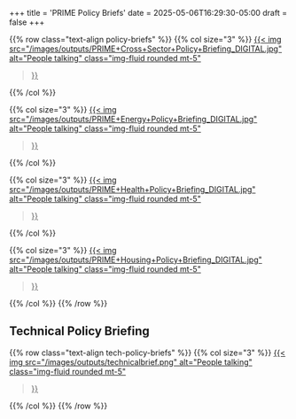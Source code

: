 +++
title = 'PRIME Policy Briefs'
date = 2025-05-06T16:29:30-05:00
draft = false
+++

{{% row class="text-align policy-briefs" %}}
{{% col size="3" %}}
<a href="https://static1.squarespace.com/static/6356d6cd6b4b5e12e4efca82/t/676449fa66ed5a770c740f49/1734625787416/PRIME+Cross+Sector+Policy+Briefing_DIGITAL.pdf" target="_blank">
{{< img
src="/images/outputs/PRIME+Cross+Sector+Policy+Briefing_DIGITAL.jpg"
alt="People talking"
class="img-fluid rounded mt-5"
>}}
</a>
{{% /col %}}

{{% col size="3" %}}
<a href="https://static1.squarespace.com/static/6356d6cd6b4b5e12e4efca82/t/676449e894f60a5e22d32729/1734625769574/PRIME+Energy+Policy+Briefing_DIGITAL.pdf" target="_blank">
{{< img
src="/images/outputs/PRIME+Energy+Policy+Briefing_DIGITAL.jpg"
alt="People talking"
class="img-fluid rounded mt-5"
>}}
</a>
{{% /col %}}

{{% col size="3" %}}
<a href="https://static1.squarespace.com/static/6356d6cd6b4b5e12e4efca82/t/67644a19b6982972036c6122/1734625818201/PRIME+Health+Policy+Briefing_DIGITAL.pdf" target="_blank">
{{< img
src="/images/outputs/PRIME+Health+Policy+Briefing_DIGITAL.jpg"
alt="People talking"
class="img-fluid rounded mt-5"
>}}
</a>
{{% /col %}}

{{% col size="3" %}}
<a href="https://static1.squarespace.com/static/6356d6cd6b4b5e12e4efca82/t/67644a29efb031425958eaa2/1734625835275/PRIME+Housing+Policy+Briefing_DIGITAL.pdf" target="_blank">
{{< img
src="/images/outputs/PRIME+Housing+Policy+Briefing_DIGITAL.jpg"
alt="People talking"
class="img-fluid rounded mt-5"
>}}
</a>
{{% /col %}}
{{% /row %}}


## Technical Policy Briefing

{{% row class="text-align tech-policy-briefs" %}}
{{% col size="3" %}}
<a href="https://pure.hw.ac.uk/ws/portalfiles/portal/147331686/PRIME_Technical_Policy_Briefing.pdf" target="_blank">
{{< img
src="/images/outputs/technicalbrief.png"
alt="People talking"
class="img-fluid rounded mt-5"
>}}
</a>
{{% /col %}}
{{% /row %}}